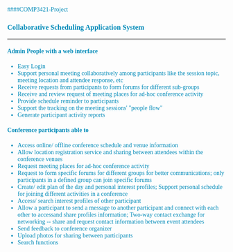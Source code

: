 <font color=#008AB8 face="Calibri">

####COMP3421-Project

### Collaborative Scheduling Application System
***

#### Admin People with a web interface

- Easy Login
- Support personal meeting collaboratively among participants like the session topic, meeting location and attendee response, etc
- Receive requests from participants to form forums for different sub-groups
- Receive and review request of meeting places for ad-hoc conference activity
- Provide schedule reminder to participants
- Support the tracking on the meeting sessions' "people flow"
- Generate participant activity reports

#### Conference participants able to 

- Access online/ offline conference schedule and venue information
- Allow location registration service and sharing between attendees within the conference venues
- Request meeting places for ad-hoc conference activity
- Request to form specific forums for different groups for better communications; only participants in a defined group can join specific forums
- Create/ edit plan of the day and personal interest profiles; Support personal schedule for joining different activities in a conference
- Access/ search interest profiles of other participant
- Allow a participant to send a message to another participant and connect with each other to accessand share profiles information; Two-way contact exchange for networking -- share and request contact information between event attendees
- Send feedback to conference organizer
- Upload photos for sharing between participants
- Search functions

